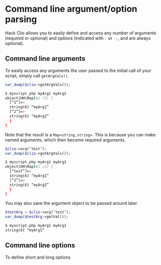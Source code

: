 Command line argument/option parsing
====================================

Hack Clio allows you to easily define and access any number of arguments (required or optional) and options (indicated with `-` or `--`, and are always optional).

## Command line arguments

To easily access any arguments the user passed to the initial call of your script, simply call `getArgVals()`.

```php
var_dump($clio->getArgVals());
```

```sh
$ myscript.php myArg1 myArg2
object(HH\Map)#1 (2) {
  [“1”]=>
  string(6) “myArg1”
  [“2”]=>
  string(6) “myArg2”
  }
}
```

Note that the result is a `Map<string,string>`.  This is because you can make named arguments, which then become required arguments.

```php
$clio->arg(‘test’);
var_dump($clio->getArgVals());
```

```sh
$ myscript.php myArg1 myArg2
object(HH\Map)#1 (2) {
  [“test”]=>
  string(6) “myArg1”
  [“2”]=>
  string(6) “myArg2”
  }
}
```

You may also save the argument object to be passed around later.

```php
$testArg = $clio->arg(‘test’);
var_dump($testArg->getVal());
```

```sh
$ myscript.php myArg1 myArg2
string(6) “myArg1”
```

## Command line options

To define short and long options
